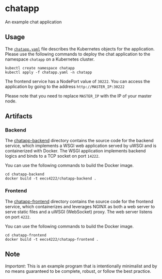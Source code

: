 # chatapp

An example chat application

## Usage
The [`chatapp.yaml`](./chatapp.yaml) file describes the Kubernetes objects for the application. Please use the following commands to deploy the chat application to the namespace `chatapp` on a Kubernetes cluster. 

```
kubectl create namespace chatapp
kubectl apply -f chatapp.yaml -n chatapp
```
The frontend service has a NodePort value of `30222`. You can access the application by going to the address `http://MASTER_IP:30222`

Please note that you need to replace `MASTER_IP` with the IP of your master node.

## Artifacts
### Backend
The [chatapp-backend](./chatapp-backend) directory contains the source code for the backend service, which implements a WSGI web application served by uWSGI and is containerized with Docker. The WSGI application implements backend logics and binds to a TCP socket on port `14222`.

You can use the following commands to build the Docker image.
```
cd chatapp-backend
docker build -t eecs4222/chatapp-backend .
```

### Frontend
The [chatapp-frontend](./chatapp-frontend) directory contains the source code for the frontend service, which containerizes and leverages NGINX as both a web server to serve static files and a uWSGI (WebSocket) proxy. The web server listens on port `4222`.

You can use the following commands to build the Docker image.
```
cd chatapp-frontend
docker build -t eecs4222/chatapp-frontend .
```

## Note
*Important*: This is an example program that is intentionally minimalist and by no means guaranteed to be complete, robust, or follow the best practice.
